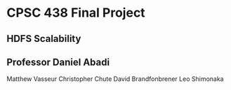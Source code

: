 # CPSC 438 Final Project
## HDFS Scalability
## Professor Daniel Abadi

Matthew Vasseur
Christopher Chute
David Brandfonbrener
Leo Shimonaka